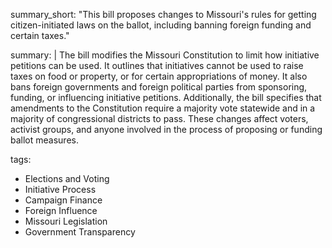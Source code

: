 summary_short: "This bill proposes changes to Missouri's rules for getting citizen-initiated laws on the ballot, including banning foreign funding and certain taxes."

summary: |
  The bill modifies the Missouri Constitution to limit how initiative petitions can be used. It outlines that initiatives cannot be used to raise taxes on food or property, or for certain appropriations of money. It also bans foreign governments and foreign political parties from sponsoring, funding, or influencing initiative petitions. Additionally, the bill specifies that amendments to the Constitution require a majority vote statewide and in a majority of congressional districts to pass. These changes affect voters, activist groups, and anyone involved in the process of proposing or funding ballot measures.

tags:
  - Elections and Voting
  - Initiative Process
  - Campaign Finance
  - Foreign Influence
  - Missouri Legislation
  - Government Transparency
